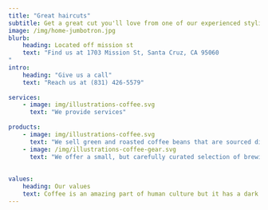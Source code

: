 ```yaml
---
title: "Great haircuts"
subtitle: Get a great cut you'll love from one of our experienced stylists
image: /img/home-jumbotron.jpg
blurb:
    heading: Located off mission st
    text: "Find us at 1703 Mission St, Santa Cruz, CA 95060
"
intro:
    heading: "Give us a call"
    text: "Reach us at (831) 426-5579"
    
services:
    - image: img/illustrations-coffee.svg
      text: "We provide services"
    
products:
    - image: img/illustrations-coffee.svg
      text: "We sell green and roasted coffee beans that are sourced directly from independent farmers and farm cooperatives. We’re proud to offer a variety of coffee beans grown with great care for the environment and local communities. Check our post or contact us directly for current availability."
    - image: /img/illustrations-coffee-gear.svg
      text: "We offer a small, but carefully curated selection of brewing gear and tools for every taste and experience level. No matter if you roast your own beans or just bought your first french press, you’ll find a gadget to fall in love with in our shop."
      
      
values:
    heading: Our values
    text: Coffee is an amazing part of human culture but it has a dark side too – one of colonialism and mindless abuse of natural resources and human lives. We want to turn this around and return the coffee trade to the drink’s exhilarating, empowering and unifying nature.
---
```


